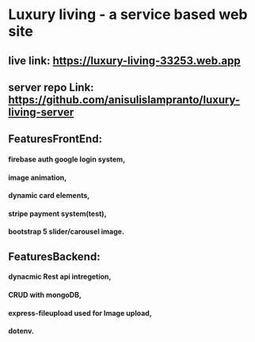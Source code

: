 # Luxury living - a service based web site
## live link: https://luxury-living-33253.web.app

## server repo Link: https://github.com/anisulislampranto/luxury-living-server

## FeaturesFrontEnd:
#### firebase auth google login system,
#### image animation,
#### dynamic card elements, 
#### stripe payment system(test),
#### bootstrap 5 slider/carousel image.

## FeaturesBackend:
#### dynacmic Rest api intregetion,
#### CRUD with mongoDB,
#### express-fileupload used for Image upload,
#### dotenv.

